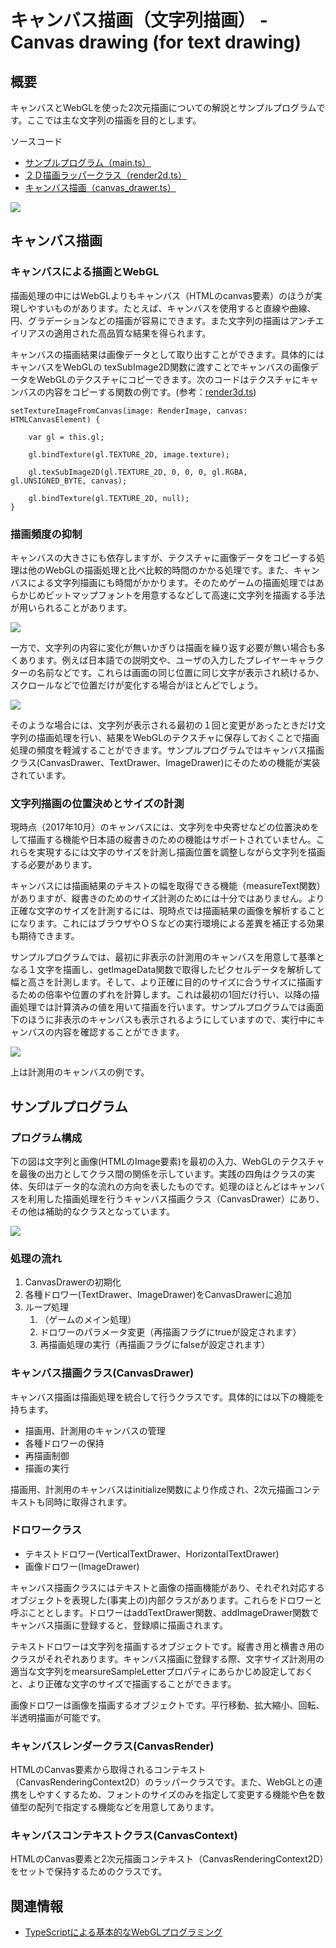 # キャンバス描画（文字列描画） - Canvas drawing (for text drawing)

## 概要

キャンバスとWebGLを使った2次元描画についての解説とサンプルプログラムです。ここでは主な文字列の描画を目的とします。

ソースコード

- [サンプルプログラム（main.ts）](./main.ts)
- [２Ｄ描画ラッパークラス（render2d.ts）](../tips_core/render2d.ts)
- [キャンバス描画（canvas_drawer.ts）](../tips_core/canvas_drawer.ts)

![](./canvas_drawing_fig001.png)


## キャンバス描画

### キャンバスによる描画とWebGL

描画処理の中にはWebGLよりもキャンバス（HTMLのcanvas要素）のほうが実現しやすいものがあります。たとえば、キャンバスを使用すると直線や曲線、円、グラデーションなどの描画が容易にできます。また文字列の描画はアンチエイリアスの適用された高品質な結果を得られます。

キャンバスの描画結果は画像データとして取り出すことができます。具体的にはキャンバスをWebGLの texSubImage2D関数に渡すことでキャンバスの画像データをWebGLのテクスチャにコピーできます。次のコードはテクスチャにキャンバスの内容をコピーする関数の例です。(参考：[render3d.ts](../tips_core/render3d.ts))

```
setTextureImageFromCanvas(image: RenderImage, canvas: HTMLCanvasElement) {

    var gl = this.gl;

    gl.bindTexture(gl.TEXTURE_2D, image.texture);

    gl.texSubImage2D(gl.TEXTURE_2D, 0, 0, 0, gl.RGBA, gl.UNSIGNED_BYTE, canvas);

    gl.bindTexture(gl.TEXTURE_2D, null);
}
```


### 描画頻度の抑制

キャンバスの大きさにも依存しますが、テクスチャに画像データをコピーする処理は他のWebGLの描画処理と比べ比較的時間のかかる処理です。また、キャンバスによる文字列描画にも時間がかかります。そのためゲームの描画処理ではあらかじめビットマップフォントを用意するなどして高速に文字列を描画する手法が用いられることがあります。

![](./canvas_drawing_fig003.png)

一方で、文字列の内容に変化が無いかぎりは描画を繰り返す必要が無い場合も多くあります。例えば日本語での説明文や、ユーザの入力したプレイヤーキャラクターの名前などです。これらは画面の同じ位置に同じ文字が表示され続けるか、スクロールなどで位置だけが変化する場合がほとんどでしょう。

![](./canvas_drawing_fig004.png)

そのような場合には、文字列が表示される最初の１回と変更があったときだけ文字列の描画処理を行い、結果をWebGLのテクスチャに保存しておくことで描画処理の頻度を軽減することができます。サンプルプログラムではキャンバス描画クラス(CanvasDrawer、TextDrawer、ImageDrawer)にそのための機能が実装されています。


### 文字列描画の位置決めとサイズの計測

現時点（2017年10月）のキャンバスには、文字列を中央寄せなどの位置決めをして描画する機能や日本語の縦書きのための機能はサポートされていません。これらを実現するには文字のサイズを計測し描画位置を調整しながら文字列を描画する必要があります。

キャンバスには描画結果のテキストの幅を取得できる機能（measureText関数）がありますが、縦書きのためのサイズ計測のためには十分ではありません。より正確な文字のサイズを計測するには、現時点では描画結果の画像を解析することになります。これにはブラウザやＯＳなどの実行環境による差異を補正する効果も期待できます。

サンプルプログラムでは、最初に非表示の計測用のキャンバスを用意して基準となる１文字を描画し、getImageData関数で取得したピクセルデータを解析して幅と高さを計測します。そして、より正確に目的のサイズに合うサイズに描画するための倍率や位置のずれを計算します。これは最初の1回だけ行い、以降の描画処理では計算済みの値を用いて描画を行います。サンプルプログラムでは画面下のほうに非表示のキャンバスも表示されるようにしていますので、実行中にキャンバスの内容を確認することができます。

![](./canvas_drawing_fig005.png)

上は計測用のキャンバスの例です。


## サンプルプログラム

### プログラム構成

下の図は文字列と画像(HTMLのImage要素)を最初の入力、WebGLのテクスチャを最後の出力としてクラス間の関係を示しています。実践の四角はクラスの実体、矢印はデータ的な流れの方向を表したものです。処理のほとんどはキャンバスを利用した描画処理を行うキャンバス描画クラス（CanvasDrawer）にあり、その他は補助的なクラスとなっています。

![](./canvas_drawing_fig002.png)


### 処理の流れ

1. CanvasDrawerの初期化
2. 各種ドロワー(TextDrawer、ImageDrawer)をCanvasDrawerに追加
3. ループ処理
    1. （ゲームのメイン処理）
    2. ドロワーのパラメータ変更（再描画フラグにtrueが設定されます）
    3. 再描画処理の実行（再描画フラグにfalseが設定されます）


### キャンバス描画クラス(CanvasDrawer)

キャンバス描画は描画処理を統合して行うクラスです。具体的には以下の機能を持ちます。

- 描画用、計測用のキャンバスの管理
- 各種ドロワーの保持
- 再描画制御
- 描画の実行

描画用、計測用のキャンバスはinitialize関数により作成され、2次元描画コンテキストも同時に取得されます。


### ドロワークラス

- テキストドロワー(VerticalTextDrawer、HorizontalTextDrawer)
- 画像ドロワー(ImageDrawer)

キャンバス描画クラスにはテキストと画像の描画機能があり、それぞれ対応するオブジェクトを表現した(事実上の)内部クラスがあります。これらをドロワーと呼ぶこととします。ドロワーはaddTextDrawer関数、addImageDrawer関数でキャンバス描画に登録すると、登録順に描画されます。

テキストドロワーは文字列を描画するオブジェクトです。縦書き用と横書き用のクラスがそれぞれあります。キャンバス描画に登録する際、文字サイズ計測用の適当な文字列をmearsureSampleLetterプロパティにあらかじめ設定しておくと、より正確な文字のサイズで描画することができます。

画像ドロワーは画像を描画するオブジェクトです。平行移動、拡大縮小、回転、半透明描画が可能です。


### キャンバスレンダークラス(CanvasRender)

HTMLのCanvas要素から取得されるコンテキスト（CanvasRenderingContext2D）のラッパークラスです。また、WebGLとの連携をしやすくするため、フォントのサイズのみを指定して変更する機能や色を数値型の配列で指定する機能などを用意してあります。


### キャンバスコンテキストクラス(CanvasContext)

HTMLのCanvas要素と2次元描画コンテキスト（CanvasRenderingContext2D）をセットで保持するためのクラスです。


## 関連情報

- [TypeScriptによる基本的なWebGLプログラミング](./basic_webgl_ts/)
